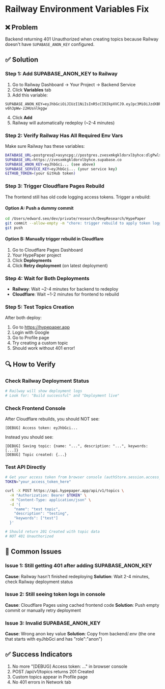 # Railway Environment Variables Fix

## ❌ Problem
Backend returning 401 Unauthorized when creating topics because Railway doesn't have `SUPABASE_ANON_KEY` configured.

## ✅ Solution

### Step 1: Add SUPABASE_ANON_KEY to Railway

1. Go to Railway Dashboard → Your Project → Backend Service
2. Click **Variables** tab
3. Add this variable:

```
SUPABASE_ANON_KEY=eyJhbGciOiJIUzI1NiIsInR5cCI6IkpXVCJ9.eyJpc3MiOiJzdXBhYmFzZSIsInJlZiI6Inp2ZXN4bWtna2xkb3J4bGJ5aGNlIiwicm9sZSI6ImFub24iLCJpYXQiOjE3NTk5ODk3MTksImV4cCI6MjA3NTU2NTcxOX0.3yxpsC3cQIxxrYOdH4s8L8i-v6h3pWw-z2HUsnlkggw
```

4. Click **Add**
5. Railway will automatically redeploy (~2-4 minutes)

### Step 2: Verify Railway Has All Required Env Vars

Make sure Railway has these variables:

```bash
DATABASE_URL=postgresql+asyncpg://postgres.zvesxmkgkldorxlbyhce:dlgPwls181920@aws-1-ap-northeast-2.pooler.supabase.com:5432/postgres
SUPABASE_URL=https://zvesxmkgkldorxlbyhce.supabase.co
SUPABASE_ANON_KEY=eyJhbGci... (see above)
SUPABASE_SERVICE_KEY=eyJhbGci... (your service key)
GITHUB_TOKEN=(your GitHub token)
```

### Step 3: Trigger Cloudflare Pages Rebuild

The frontend still has old code logging access tokens. Trigger a rebuild:

#### Option A: Push a dummy commit
```bash
cd /Users/edward.seo/dev/private/research/DeepResearch/HypePaper
git commit --allow-empty -m "chore: trigger rebuild to apply token logging fixes"
git push
```

#### Option B: Manually trigger rebuild in Cloudflare
1. Go to Cloudflare Pages Dashboard
2. Your HypePaper project
3. Click **Deployments**
4. Click **Retry deployment** (on latest deployment)

### Step 4: Wait for Both Deployments

- **Railway**: Wait ~2-4 minutes for backend to redeploy
- **Cloudflare**: Wait ~1-2 minutes for frontend to rebuild

### Step 5: Test Topics Creation

After both deploy:
1. Go to https://hypepaper.app
2. Login with Google
3. Go to Profile page
4. Try creating a custom topic
5. Should work without 401 error!

## 🔍 How to Verify

### Check Railway Deployment Status
```bash
# Railway will show deployment logs
# Look for: "Build successful" and "Deployment live"
```

### Check Frontend Console
After Cloudflare rebuilds, you should NOT see:
```
[DEBUG] Access token: eyJhbGci...
```

Instead you should see:
```
[DEBUG] Saving topic: {name: "...", description: "...", keywords: [...]}
[DEBUG] Topic created: {...}
```

### Test API Directly
```bash
# Get your access token from browser console (authStore.session.access_token)
TOKEN="your_access_token_here"

curl -X POST https://api.hypepaper.app/api/v1/topics \
  -H "Authorization: Bearer $TOKEN" \
  -H "Content-Type: application/json" \
  -d '{
    "name": "test topic",
    "description": "testing",
    "keywords": ["test"]
  }'

# Should return 201 Created with topic data
# NOT 401 Unauthorized
```

## 🚨 Common Issues

### Issue 1: Still getting 401 after adding SUPABASE_ANON_KEY
**Cause**: Railway hasn't finished redeploying
**Solution**: Wait 2-4 minutes, check Railway deployment status

### Issue 2: Still seeing token logs in console
**Cause**: Cloudflare Pages using cached frontend code
**Solution**: Push empty commit or manually retry deployment

### Issue 3: Invalid SUPABASE_ANON_KEY
**Cause**: Wrong anon key value
**Solution**: Copy from backend/.env (the one that starts with eyJhbGci and has "role":"anon")

## ✅ Success Indicators

1. No more "[DEBUG] Access token: ..." in browser console
2. POST /api/v1/topics returns 201 Created
3. Custom topics appear in Profile page
4. No 401 errors in Network tab
